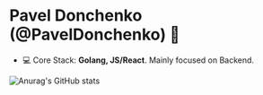 <h1 align="left">Pavel Donchenko (@PavelDonchenko) 👋</h1>

- 💻 Core Stack: **Golang, JS/React**. Mainly focused on Backend.

![Anurag's GitHub stats](https://github-readme-stats.vercel.app/api?username=PavelDonchenko&count_private=true&show_icons=true&theme=radical)
